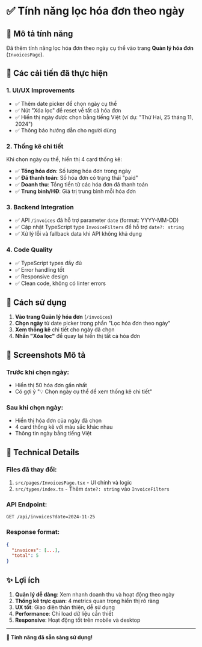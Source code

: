 # ✅ Tính năng lọc hóa đơn theo ngày

## 🎯 Mô tả tính năng
Đã thêm tính năng lọc hóa đơn theo ngày cụ thể vào trang **Quản lý hóa đơn** (`InvoicesPage`).

## 🚀 Các cải tiến đã thực hiện

### 1. **UI/UX Improvements**
- ✅ Thêm date picker để chọn ngày cụ thể
- ✅ Nút "Xóa lọc" để reset về tất cả hóa đơn
- ✅ Hiển thị ngày được chọn bằng tiếng Việt (ví dụ: "Thứ Hai, 25 tháng 11, 2024")
- ✅ Thông báo hướng dẫn cho người dùng

### 2. **Thống kê chi tiết**
Khi chọn ngày cụ thể, hiển thị 4 card thống kê:
- ✅ **Tổng hóa đơn**: Số lượng hóa đơn trong ngày
- ✅ **Đã thanh toán**: Số hóa đơn có trạng thái "paid"
- ✅ **Doanh thu**: Tổng tiền từ các hóa đơn đã thanh toán
- ✅ **Trung bình/HĐ**: Giá trị trung bình mỗi hóa đơn

### 3. **Backend Integration**
- ✅ API `/invoices` đã hỗ trợ parameter `date` (format: YYYY-MM-DD)
- ✅ Cập nhật TypeScript type `InvoiceFilters` để hỗ trợ `date?: string`
- ✅ Xử lý lỗi và fallback data khi API không khả dụng

### 4. **Code Quality**
- ✅ TypeScript types đầy đủ
- ✅ Error handling tốt
- ✅ Responsive design
- ✅ Clean code, không có linter errors

## 📱 Cách sử dụng

1. **Vào trang Quản lý hóa đơn** (`/invoices`)
2. **Chọn ngày** từ date picker trong phần "Lọc hóa đơn theo ngày"
3. **Xem thống kê** chi tiết cho ngày đã chọn
4. **Nhấn "Xóa lọc"** để quay lại hiển thị tất cả hóa đơn

## 🎨 Screenshots Mô tả

### Trước khi chọn ngày:
- Hiển thị 50 hóa đơn gần nhất
- Có gợi ý "💡 Chọn ngày cụ thể để xem thống kê chi tiết"

### Sau khi chọn ngày:
- Hiển thị hóa đơn của ngày đã chọn
- 4 card thống kê với màu sắc khác nhau
- Thông tin ngày bằng tiếng Việt

## 🔧 Technical Details

### Files đã thay đổi:
1. `src/pages/InvoicesPage.tsx` - UI chính và logic
2. `src/types/index.ts` - Thêm `date?: string` vào `InvoiceFilters`

### API Endpoint:
```
GET /api/invoices?date=2024-11-25
```

### Response format:
```json
{
  "invoices": [...],
  "total": 5
}
```

## ✨ Lợi ích

1. **Quản lý dễ dàng**: Xem nhanh doanh thu và hoạt động theo ngày
2. **Thống kê trực quan**: 4 metrics quan trọng hiển thị rõ ràng
3. **UX tốt**: Giao diện thân thiện, dễ sử dụng
4. **Performance**: Chỉ load dữ liệu cần thiết
5. **Responsive**: Hoạt động tốt trên mobile và desktop

---
**🎉 Tính năng đã sẵn sàng sử dụng!**
